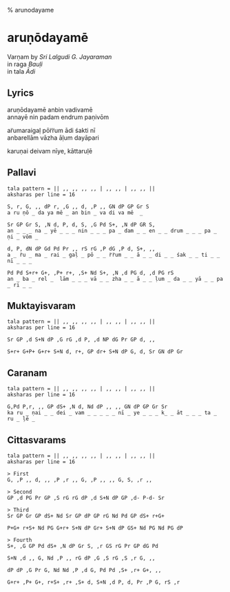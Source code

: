 % arunodayame

<script src="http://sriku.org/lib/carnot/carnot.min.js"></script>

# aruṇōdayamē

Varṇam by *Sri Lalgudi G. Jayaraman*  
in raga *Bauḷi*  
in tala *Ādi*  

## Lyrics

aruṇōdayamē anbin vadivamē  
annayē nin padam endrum paṇivōm

ar̈umaraigaḷ pōr̈r̈um ādi śakti nī  
anbarellām vāzha āḷum dayāpari

karuṇai deivam nīye, kāttaruḷē

## Pallavi

	tala pattern = || ,, ,, ,, ,, | ,, ,, | ,, ,, ||
	aksharas per line = 16
	
	S, r, G, ,, dP r, ,G ,, d, ,P ,, GN dP GP Gr S
	a ru ṇō _ da ya mē _ an bin _ va di va mē  _
	
	Sr GP Gr S, ,N d, P, d, S, ,G Pd S+, ,N dP GR S,
	an _ _ _ na _ yē _ _ _ nin _ _ _ pa _ dam _ _ en _ _ drum _ _ _ pa _ ṇi _ vōm _
	
	d, P, dN dP Gd Pd Pr ,, rS rG ,P dG ,P d, S+, ,,
	a _ r̈u _ ma _ rai _ gaḷ _ pō _ _ r̈r̈um _ _ ā _ _ di _ _ śak _ _ ti _ _ nī _ _ _ 
	
	Pd Pd S+r+ G+, ,P+ r+, ,S+ Nd S+, ,N ,d PG d, ,d PG rS
	an _ ba _ rel _  lām _ _ _ vā _ _ zha _ _ ā _ _ ḷum _ da _ _ yā _ _ pa _ ri _ _

## Muktayisvaram

	tala pattern = || ,, ,, ,, ,, | ,, ,, | ,, ,, ||
	aksharas per line = 16
	
	Sr GP ,d S+N dP ,G rG ,d P, ,d NP dG Pr GP d, ,,
	
	S+r+ G+P+ G+r+ S+N d, r+, GP dr+ S+N dP G, d, Sr GN dP Gr

## Caranam

	tala pattern = || ,, ,, ,, ,, | ,, ,, | ,, ,, ||
	aksharas per line = 16
	
	G,Pd P,r, ,, GP dS+ ,N d, Nd dP ,, ,, GN dP GP Gr Sr
	ka ru _ ṇai _ _ dei _ vam _ _ _ _ _ nī _ ye _ _ _ k_ _ āt _ _ _ ta _ ru _ ḷē _

## Cittasvarams

	tala pattern = || ,, ,, ,, ,, | ,, ,, | ,, ,, ||
	aksharas per line = 16
	
	> First
	G, ,P ,, d, ,, ,P ,r ,, G, ,P ,, ,, G, S, ,r ,,
	
	> Second
	GP ,d PG Pr GP ,S rG rG dP ,d S+N dP GP ,d- P-d- Sr
	
	> Third
	Sr GP Gr GP dS+ Nd Sr GP dP GP rG Nd Pd GP dS+ r+G+
	
	P+G+ r+S+ Nd PG G+r+ S+N dP Gr+ S+N dP GS+ Nd PG Nd PG dP
	
	> Fourth
	S+, ,G GP Pd dS+ ,N dP Gr S, ,r GS rG Pr GP dG Pd

	S+N ,d ,, G, Nd ,P ,, rG dP ,G ,S rG ,S ,r G, ,,

	dP dP ,G Pr G, Nd Nd ,P ,d G, Pd Pd ,S+ ,r+ G+, ,,

	G+r+ ,P+ G+, r+S+ ,r+ ,S+ d, S+N ,d P, d, Pr ,P G, rS ,r

